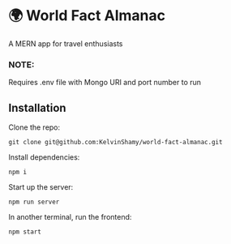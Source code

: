 # 🌍 World Fact Almanac

A MERN app for travel enthusiasts

### NOTE:
Requires .env file with Mongo URI and port number to run

## Installation

Clone the repo:

```
git clone git@github.com:KelvinShamy/world-fact-almanac.git
```

Install dependencies:

```
npm i
```

Start up the server:


```
npm run server
```

In another terminal, run the frontend:


```
npm start
```